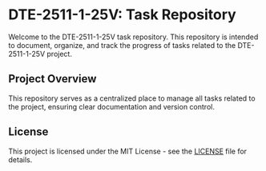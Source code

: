 # DTE-2511-1-25V: Task Repository

Welcome to the DTE-2511-1-25V task repository. This repository is intended to document, organize, and track the progress of tasks related to the DTE-2511-1-25V project.

## Project Overview

This repository serves as a centralized place to manage all tasks related to the project, ensuring clear documentation and version control.

## License

This project is licensed under the MIT License - see the [LICENSE](LICENSE) file for details.